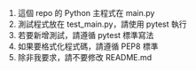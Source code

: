 1. 這個 repo 的 Python 主程式在 main.py
2. 測試程式放在 test_main.py，請使用 pytest 執行
3. 若要新增測試，請遵循 pytest 標準寫法
4. 如果要格式化程式碼，請遵循 PEP8 標準
5. 除非我要求，請不要修改 README.md

